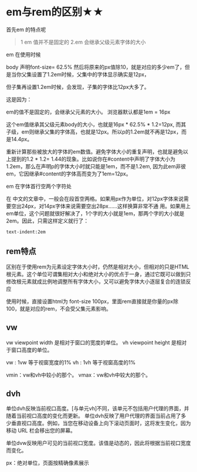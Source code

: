 # em与rem的区别★★


首先em 的特点呢

> 1 em 值并不是固定的
> 2.em 会继承父级元素字体的大小


em 在使用时候

body 声明font-size= 62.5%
然后将原来的px值除10，就是对应的多少em了，但是当你父集设置了1.2em时候，父集中的字体显示确实是12px，

但子集再设置1.2em时候，会发现，子集的字体比12px大多了。

这是因为：

em的值不是固定的，会继承父元素的大小。
浏览器默认都是1em = 16px

这个em值继承其父级元素body的大小，也就是16px * 62.5% * 1.2=12px,
 而其子级，em则继承父集的字体高，也就是12px。所以p的1.2em就不再是12px，而是14.4px。

 重新计算那些被放大的字体的em数值。避免字体大小的重复声明，也就是避免以上提到的1.2 * 1.2= 1.44的现象。比如说你在#content中声明了字体大小为1.2em，那么在声明p的字体大小时就只能是1em，而不是1.2em, 因为此em非彼em，它因继承#content的字体高而变为了1em=12px。

 em 在字体首行空两个字符处

 在 中文的文章中，一般会在段首空两格。如果用px作为单位，对12px字体来说需要空出24px，对14px字体来说需要空出28px……这样换算非常不通 用。如果用上em单位，这个问题就很好解决了，1个字的大小就是1em，那两个字的大小就是2em。因此，只需这样定义就行了：
```
text-indent:2em
```



## rem特点

区别在于使用rem为元素设定字体大小时，仍然是相对大小，但相对的只是HTML根元素。这个单位可谓集相对大小和绝对大小的优点于一身，通过它既可以做到只修改根元素就成比例地调整所有字体大小，又可以避免字体大小逐层复合的连锁反应

使用时候，直接设置html为 font-size 100px，里面rem直接就是你量的px除100，就是对应的rem，不会受父集元素影响。


## vw
vw viewpoint width 是相对于窗口的宽度的单位。
vh viewpoint height 是相对于窗口高度的单位。

vw : 1vw 等于视窗宽度的1%
vh : 1vh 等于视窗高度的1%


vmin：vw和vh中较小的那个。
vmax：vw和vh中较大的那个。




## dvh
单位dvh反映当前视口高度。[与单元vh]不同，该单元不包括用户代理的界面，并随着当前视口高度的变化而更新。
单位dvh反映了用户代理的界面当前占用了多少垂直视口高度。例如，当您在移动设备上向下滚动页面时，这将发生变化，因为移动 URL 栏会移出您的屏幕。

单位dvw反映用户可见的当前视口宽度。该值是动态的，因此将根据当前视口宽度而变化。



px：绝对单位，页面按精确像素展示
